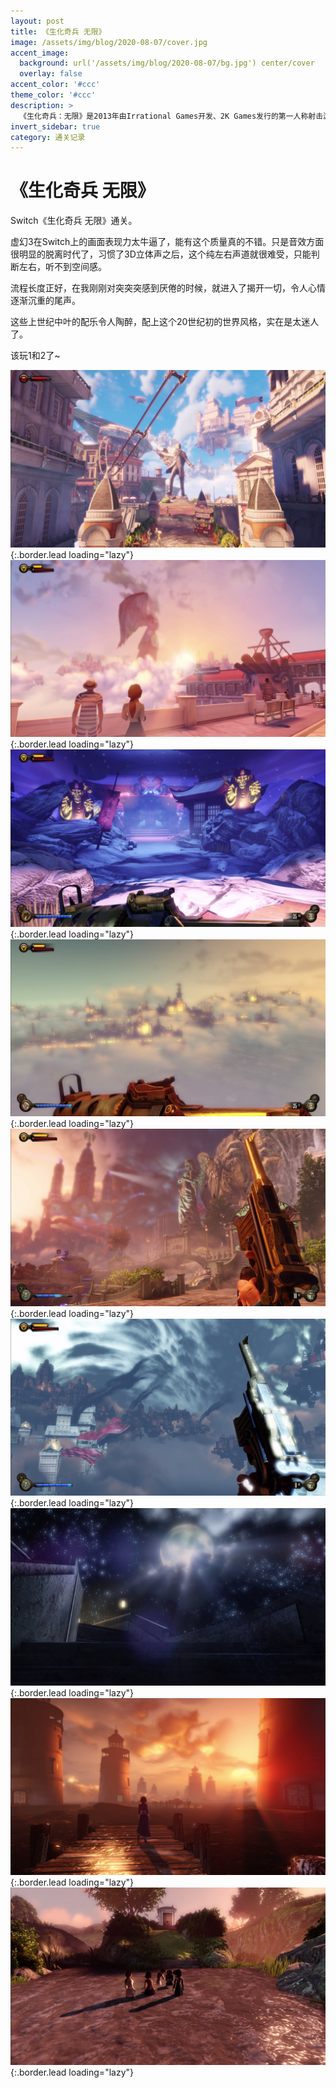 ```yaml
---
layout: post
title: 《生化奇兵 无限》
image: /assets/img/blog/2020-08-07/cover.jpg
accent_image: 
  background: url('/assets/img/blog/2020-08-07/bg.jpg') center/cover
  overlay: false
accent_color: '#ccc'
theme_color: '#ccc'
description: >
  《生化奇兵：无限》是2013年由Irrational Games开发、2K Games发行的第一人称射击游戏。
invert_sidebar: true
category: 通关记录
---
```


# 《生化奇兵 无限》

Switch《生化奇兵 无限》通关。

虚幻3在Switch上的画面表现力太牛逼了，能有这个质量真的不错。只是音效方面很明显的脱离时代了，习惯了3D立体声之后，这个纯左右声道就很难受，只能判断左右，听不到空间感。

流程长度正好，在我刚刚对突突突感到厌倦的时候，就进入了揭开一切，令人心情逐渐沉重的尾声。

这些上世纪中叶的配乐令人陶醉，配上这个20世纪初的世界风格，实在是太迷人了。

该玩1和2了~


![](/assets/img/blog/2020-08-07/1.jpg){:.border.lead loading="lazy"}
![](/assets/img/blog/2020-08-07/2.jpg){:.border.lead loading="lazy"}
![](/assets/img/blog/2020-08-07/3.jpg){:.border.lead loading="lazy"}
![](/assets/img/blog/2020-08-07/4.jpg){:.border.lead loading="lazy"}
![](/assets/img/blog/2020-08-07/5.jpg){:.border.lead loading="lazy"}
![](/assets/img/blog/2020-08-07/6.jpg){:.border.lead loading="lazy"}
![](/assets/img/blog/2020-08-07/7.jpg){:.border.lead loading="lazy"}
![](/assets/img/blog/2020-08-07/8.jpg){:.border.lead loading="lazy"}
![](/assets/img/blog/2020-08-07/9.jpg){:.border.lead loading="lazy"}